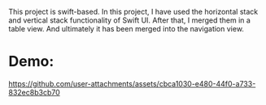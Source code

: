 This project is swift-based. In this project, I have used the horizontal stack and vertical stack functionality  of Swift UI. 
After that, I merged them in a table view.
And ultimately it has been merged into the navigation view.

# Demo:
https://github.com/user-attachments/assets/cbca1030-e480-44f0-a733-832ec8b3cb70

